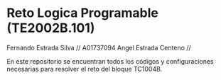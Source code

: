 # Reto Logica Programable (TE2002B.101)

Fernando Estrada Silva // A01737094
Angel Estrada Centeno // 

En este repositorio se encuentran todos los códigos y configuraciones necesarias para resolver el reto del bloque TC1004B. 

